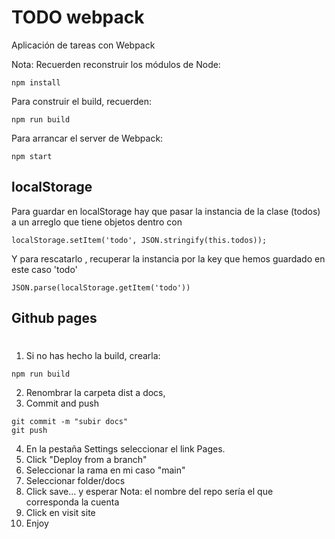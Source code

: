 # TODO webpack

Aplicación de tareas con Webpack

Nota: 
Recuerden reconstruir los módulos de Node:
```
npm install
```
Para construir el build, recuerden:
```
npm run build
```
Para arrancar el server de Webpack:
```
npm start 
```

## localStorage
Para guardar en localStorage hay que pasar la instancia de la clase (todos) a un arreglo que tiene objetos dentro con 
```
localStorage.setItem('todo', JSON.stringify(this.todos));
```
Y para rescatarlo , recuperar la instancia por la key que hemos guardado en este caso 'todo'
```
JSON.parse(localStorage.getItem('todo'))
```


## Github pages
#
1. Si no has hecho la build, crearla:
```
npm run build
```

2. Renombrar la carpeta dist a docs,
3. Commit and push
```
git commit -m "subir docs"
git push 

```
4. En la pestaña Settings seleccionar el link Pages.
5. Click "Deploy from a branch"
6. Seleccionar la rama en mi caso "main"
7. Seleccionar folder/docs
8. Click save... y esperar
Nota: el nombre del repo sería el que corresponda la cuenta
9. Click en visit site
10. Enjoy




